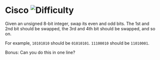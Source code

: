 # Cisco ![Difficulty](https://img.shields.io/badge/-MEDIUM-yellow)
	
Given an unsigned 8-bit integer, swap its even and odd bits. The 1st and 2nd bit should be swapped, the 3rd and 4th bit should be swapped, and so on.
	
For example, `10101010` should be `01010101`. `11100010` should be `11010001`.
	
Bonus: Can you do this in one line?
	
